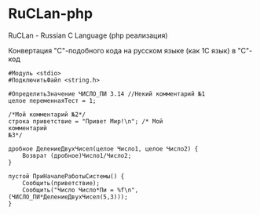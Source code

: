 # RuCLan-php
RuCLan - Russian C Language (php реализация)

Конвертация "C"-подобного кода на русском языке (как 1С язык) в "C"-код


    #Модуль <stdio>
    #ПодключитьФайл <string.h>

    #ОпределитьЗначение ЧИСЛО_ПИ 3.14 //Некий комментарий №1
    целое переменнаяТест = 1;

    /*Мой комментарий №2*/
    строка приветствие = "Привет Мир!\n"; /* Мой
    комментарий 
    №3*/

    дробное ДелениеДвухЧисел(целое Число1, целое Число2) {
	    Возврат	(дробное)Число1/Число2;
    }

    пустой ПриНачалеРаботыСистемы() {
        Сообщить(приветствие);
        Сообщить("Число Число*Пи = %f\n", (ЧИСЛО_ПИ*ДелениеДвухЧисел(5,3)));
    }

